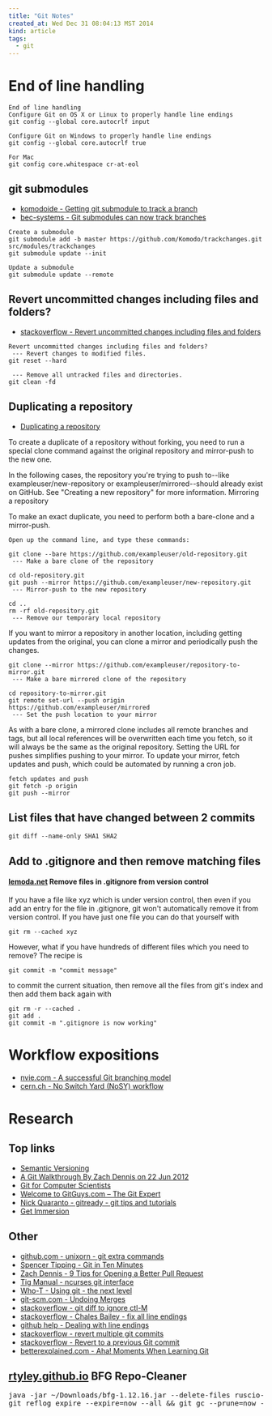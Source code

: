 ```yaml
---
title: "Git Notes"
created_at: Wed Dec 31 08:04:13 MST 2014
kind: article
tags:
  - git
---
```


# End of line handling

~~~~~~~~~~~~~~~~
End of line handling
Configure Git on OS X or Linux to properly handle line endings
git config --global core.autocrlf input

Configure Git on Windows to properly handle line endings
git config --global core.autocrlf true

For Mac
git config core.whitespace cr-at-eol
~~~~~~~~~~~~~~~~

## git submodules

* [komodoide - Getting git submodule to track a branch](http://komodoide.com/blog/2014-05/git-submodules/)
* [bec-systems - Git submodules can now track branches](http://bec-systems.com/site/1020/git-submodules-can-now-track-branches)

~~~~~~~~~~~~~~~~
Create a submodule
git submodule add -b master https://github.com/Komodo/trackchanges.git src/modules/trackchanges
git submodule update --init
~~~~~~~~~~~~~~~~

~~~~~~~~~~~~~~~~
Update a submodule
git submodule update --remote
~~~~~~~~~~~~~~~~

## Revert uncommitted changes including files and folders?

* [stackoverflow - Revert uncommitted changes including files and folders](http://stackoverflow.com/questions/5807137/git-how-to-revert-uncommitted-changes-including-files-and-folders)

~~~~~~~~~~~~~~~~
Revert uncommitted changes including files and folders?
 --- Revert changes to modified files.
git reset --hard

 --- Remove all untracked files and directories.
git clean -fd
~~~~~~~~~~~~~~~~

## Duplicating a repository

* [Duplicating a repository](https://help.github.com/articles/duplicating-a-repository/)



To create a duplicate of a repository without forking, you need to run
a special clone command against the original repository and mirror-push
to the new one.

In the following cases, the repository you're trying to push to--like
exampleuser/new-repository or exampleuser/mirrored--should already
exist on GitHub. See "Creating a new repository" for more information.
Mirroring a repository

To make an exact duplicate, you need to perform both a bare-clone and
a mirror-push.

~~~~~~~~~~~~~~~~
Open up the command line, and type these commands:

git clone --bare https://github.com/exampleuser/old-repository.git
 --- Make a bare clone of the repository

cd old-repository.git
git push --mirror https://github.com/exampleuser/new-repository.git
 --- Mirror-push to the new repository

cd ..
rm -rf old-repository.git
 --- Remove our temporary local repository
~~~~~~~~~~~~~~~~

If you want to mirror a repository in another location, including getting
updates from the original, you can clone a mirror and periodically push
the changes.

~~~~~~~~~~~~~~~~
git clone --mirror https://github.com/exampleuser/repository-to-mirror.git
 --- Make a bare mirrored clone of the repository

cd repository-to-mirror.git
git remote set-url --push origin https://github.com/exampleuser/mirrored
 --- Set the push location to your mirror
~~~~~~~~~~~~~~~~

As with a bare clone, a mirrored clone includes all remote branches and
tags, but all local references will be overwritten each time you fetch,
so it will always be the same as the original repository. Setting the
URL for pushes simplifies pushing to your mirror. To update your mirror,
fetch updates and push, which could be automated by running a cron job.

~~~~~~~~~~~~~~~~
fetch updates and push
git fetch -p origin
git push --mirror
~~~~~~~~~~~~~~~~

## List files that have changed between 2 commits

~~~~~~~~~~~~~~~~
git diff --name-only SHA1 SHA2
~~~~~~~~~~~~~~~~

## Add to .gitignore and then remove matching files

#### [lemoda.net](http://www.lemoda.net/git/rm-gitignore-files/) Remove files in .gitignore from version control

If you have a file like xyz which is under version control, then even
if you add an entry for the file in .gitignore, git won't automatically
remove it from version control. If you have just one file you can do
that yourself with

~~~~~~~~~~~~~~~~
git rm --cached xyz
~~~~~~~~~~~~~~~~

However, what if you have hundreds of different files which you need to
remove? The recipe is

~~~~~~~~~~~~~~~~
git commit -m "commit message"
~~~~~~~~~~~~~~~~

to commit the current situation, then remove all the files from git's
index and then add them back again with

~~~~~~~~~~~~~~~~
git rm -r --cached .
git add .
git commit -m ".gitignore is now working"
~~~~~~~~~~~~~~~~


# Workflow expositions

* [nvie.com - A successful Git branching model](http://nvie.com/posts/a-successful-git-branching-model/)
* [cern.ch - No Switch Yard (NoSY) workflow](https://root.cern.ch/drupal/content/suggested-work-flow-distributed-projects-nosy#A-suggested-work-flow-for-distributed-projects-NoSY)

# Research

## Top links

* [Semantic Versioning](http://semver.org)
* [A Git Walkthrough By Zach Dennis on 22 Jun 2012](http://www.mutuallyhuman.com/blog/2012/06/22/a-git-walkthrough/)
* [Git for Computer Scientists](http://eagain.net/articles/git-for-computer-scientists/)
* [Welcome to GitGuys.com – The Git Expert](http://www.gitguys.com/)
* [Nick Quaranto - gitready - git tips and tutorials](http://gitready.com/)
* [Get Immersion](http://gitimmersion.com/index.html)

## Other

* [github.com - unixorn - git extra commands](https://github.com/unixorn/git-extra-commands)
* [Spencer Tipping - Git in Ten Minutes](http://spencertipping.com/git-in-ten-minutes/git-in-ten-minutes.pdf)
* [Zach Dennis - 9 Tips for Opening a Better Pull Request](http://www.mutuallyhuman.com/blog/2014/09/29/9-tips-for-opening-a-better-pull-request/)
* [Tig Manual - ncurses git interface](http://jonas.nitro.dk/tig/manual.html)
* [Who-T - Using git - the next level](http://who-t.blogspot.com/2014/03/using-git-next-level.html)
* [git-scm.com - Undoing Merges](http://git-scm.com/blog/2010/03/02/undoing-merges.html)
* [stackoverflow - git diff to ignore ctl-M](http://stackoverflow.com/questions/1889559/git-diff-to-ignore-m)
* [stackoverflow - Chales Bailey - fix all line endings](http://stackoverflow.com/questions/1510798/trying-to-fix-line-endings-with-git-filter-branch-but-having-no-luck/1511273#1511273)
* [github help - Dealing with line endings](https://help.github.com/articles/dealing-with-line-endings/#platform-all)
* [stackoverflow - revert multiple git commits](http://stackoverflow.com/questions/1463340/revert-multiple-git-commits/1470452#1470452)
* [stackoverflow - Revert to a previous Git commit](http://stackoverflow.com/questions/4114095/revert-to-a-previous-git-commit)
* [betterexplained.com - Aha! Moments When Learning Git](http://betterexplained.com/articles/aha-moments-when-learning-git/)

<h2>
  <a href="https://rtyley.github.io/bfg-repo-cleaner/" target="_blank">rtyley.github.io</a>
  BFG Repo-Cleaner
</h2>

<pre>
java -jar ~/Downloads/bfg-1.12.16.jar --delete-files ruscio-audio-31-allison-siebecker-interview.mp3 .git
git reflog expire --expire=now --all && git gc --prune=now --aggressive
</pre>

<!--
html boilerplate
<a href="" target="_blank"></a>
<a name=""></a>
<img src="" width="400px">
<ul>
  <li></li>
</ul>
<pre>
</pre>
<p style="margin-bottom: 2em;"></p>
<hr style="border: 0; height: 3px; background: #333; background-image: linear-gradient(to right, #ccc, #333, #ccc);">
<pre><code>
</code></pre>
<math xmlns='http://www.w3.org/1998/Math/MathML' display='block'>
</math>
-->
